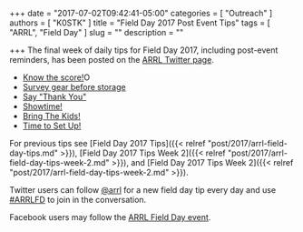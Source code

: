 +++
date = "2017-07-02T09:42:41-05:00"
categories = [ "Outreach" ]
authors = [ "K0STK" ]
title = "Field Day 2017 Post Event Tips"
tags = [ "ARRL", "Field Day" ]
slug = ""
description = ""

+++
The final week of daily tips for Field Day 2017, including post-event
reminders, has been posted on the
[ARRL Twitter page](https://twitter.com/arrl).
<!--more-->

* [Know the score!](https://twitter.com/arrl/status/880033262994956288)O
* [Survey gear before storage](https://twitter.com/arrl/status/879670961896919040)
* [Say "Thank You"](https://twitter.com/arrl/status/879338654321311744)
* [Showtime!](https://twitter.com/arrl/status/878583687578873856)
* [Bring The Kids!](https://twitter.com/arrl/status/878221242293202944)
* [Time to Set Up!](https://twitter.com/arrl/status/877895213762584577)

For previous tips see
[Field Day 2017 Tips]({{< relref "post/2017/arrl-field-day-tips.md" >}}),
[Field Day 2017 Tips Week 2]({{< relref "post/2017/arrl-field-day-tips-week-2.md" >}}), and
[Field Day 2017 Tips Week 2]({{< relref "post/2017/arrl-field-day-tips-week-2.md" >}}).

Twitter users can follow [@arrl](https://twitter.com/arrl) for a new field day tip every day and use [#ARRLFD](https://twitter.com/hashtag/ARRLFD) to join in the conversation.

Facebook users may follow the [ARRL Field Day event](https://www.facebook.com/events/1753742661610196/?acontext=%7B%22source%22%3A5%2C%22page_id_source%22%3A20069212407%2C%22action_history%22%3A%5B%7B%22surface%22%3A%22page%22%2C%22mechanism%22%3A%22main_list%22%2C%22extra_data%22%3A%22%7B%5C%22page_id%5C%22%3A20069212407%2C%5C%22tour_id%5C%22%3Anull%7D%22%7D%5D%2C%22has_source%22%3Atrue%7D).
